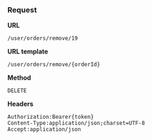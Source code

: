 ### Request

**URL**

`/user/orders/remove/19`

**URL template**

`/user/orders/remove/{orderId}`

**Method**

`DELETE`

**Headers**

`Authorization:Bearer{token}`  
`Content-Type:application/json;charset=UTF-8`  
`Accept:application/json`  
